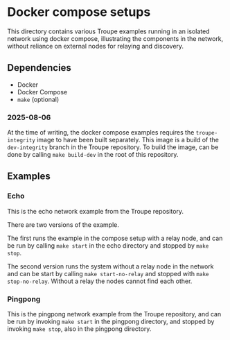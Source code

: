 # Docker compose setups
This directory contains various Troupe examples
running in an isolated network using docker compose,
illustrating the components in the network, 
without reliance on external nodes for relaying and discovery.

## Dependencies
- Docker
- Docker Compose
- `make` (optional)

### 2025-08-06
At the time of writing, the docker compose examples 
requires the `troupe-integrity` image to have been built separately.
This image is a build of the `dev-integrity` branch in the Troupe repository.
To build the image, can be done by calling `make build-dev` in the root of
this repository.

## Examples
### Echo
This is the echo network example from the Troupe repository.

There are two versions of the example.

The first runs the example in the compose setup with a relay node,
and can be run by calling `make start` in the echo directory
and stopped by `make stop`. 

The second version runs the system without a relay node in the network
and can be start by calling `make start-no-relay` and stopped with
`make stop-no-relay`.
Without a relay the nodes cannot find each other.

### Pingpong
This is the pingpong network example from the Troupe repository,
and can be run by invoking `make start` in the pingpong directory, 
and stopped by invoking `make stop`, also in the pingpong directory.
